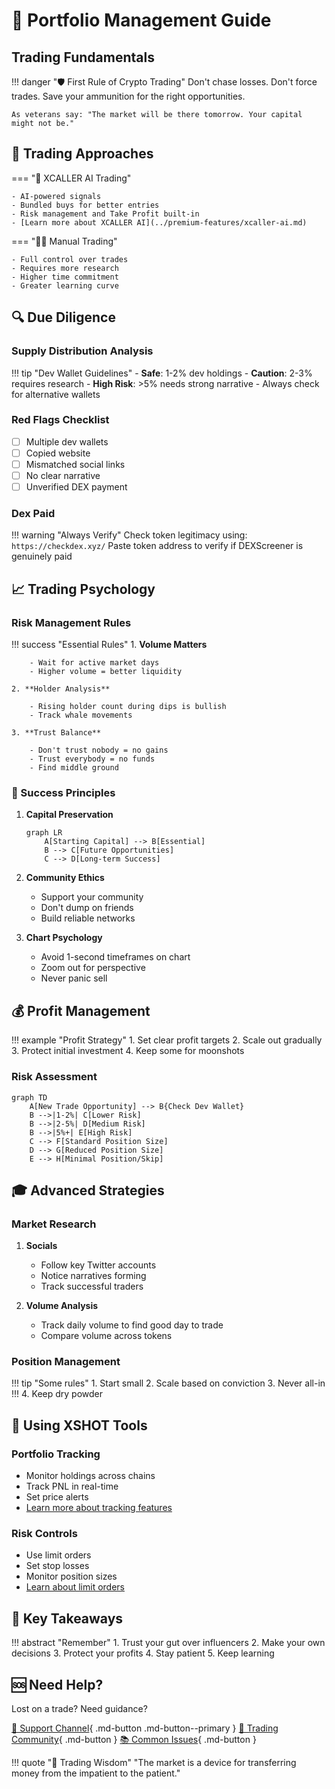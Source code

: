 # 💎 Portfolio Management Guide

## Trading Fundamentals

!!! danger "🛡️ First Rule of Crypto Trading"
    Don't chase losses. Don't force trades. Save your ammunition for the right opportunities.

    As veterans say: "The market will be there tomorrow. Your capital might not be."

## 🎯 Trading Approaches

=== "🤖 XCALLER AI Trading"

    - AI-powered signals
    - Bundled buys for better entries
    - Risk management and Take Profit built-in
    - [Learn more about XCALLER AI](../premium-features/xcaller-ai.md)

=== "👨‍💻 Manual Trading"

    - Full control over trades
    - Requires more research
    - Higher time commitment
    - Greater learning curve

## 🔍 Due Diligence



### Supply Distribution Analysis
!!! tip "Dev Wallet Guidelines"
    - **Safe**: 1-2% dev holdings
    - **Caution**: 2-3% requires research
    - **High Risk**: >5% needs strong narrative
    - Always check for alternative wallets

### Red Flags Checklist
- [ ] Multiple dev wallets
- [ ] Copied website
- [ ] Mismatched social links
- [ ] No clear narrative
- [ ] Unverified DEX payment

### Dex Paid
!!! warning "Always Verify"
    Check token legitimacy using:
    ```
    https://checkdex.xyz/
    ```
    Paste token address to verify if DEXScreener is genuinely paid

## 📈 Trading Psychology

### Risk Management Rules

!!! success "Essential Rules"
    1. **Volume Matters**

        - Wait for active market days
        - Higher volume = better liquidity

    2. **Holder Analysis**

        - Rising holder count during dips is bullish
        - Track whale movements

    3. **Trust Balance**

        - Don't trust nobody = no gains
        - Trust everybody = no funds
        - Find middle ground

### 🎯 Success Principles

1. **Capital Preservation**
    ```mermaid
    graph LR
        A[Starting Capital] --> B[Essential]
        B --> C[Future Opportunities]
        C --> D[Long-term Success]
    ```

2. **Community Ethics**
    - Support your community
    - Don't dump on friends
    - Build reliable networks

3. **Chart Psychology**
    - Avoid 1-second timeframes on chart
    - Zoom out for perspective
    - Never panic sell

## 💰 Profit Management

!!! example "Profit Strategy"
    1. Set clear profit targets
    2. Scale out gradually
    3. Protect initial investment
    4. Keep some for moonshots

### Risk Assessment
```mermaid
graph TD
    A[New Trade Opportunity] --> B{Check Dev Wallet}
    B -->|1-2%| C[Lower Risk]
    B -->|2-5%| D[Medium Risk]
    B -->|5%+| E[High Risk]
    C --> F[Standard Position Size]
    D --> G[Reduced Position Size]
    E --> H[Minimal Position/Skip]
```

## 🎓 Advanced Strategies

### Market Research
1. **Socials**
    - Follow key Twitter accounts
    - Notice narratives forming
    - Track successful traders

2. **Volume Analysis**
    - Track daily volume to find good day to trade
    - Compare volume across tokens


### Position Management
!!! tip "Some rules"
    1. Start small
    2. Scale based on conviction
    3. Never all-in !!!
    4. Keep dry powder

## 🚀 Using XSHOT Tools

### Portfolio Tracking
- Monitor holdings across chains
- Track PNL in real-time
- Set price alerts
- [Learn more about tracking features](../features/pnl-tracking.md)

### Risk Controls
- Use limit orders
- Set stop losses
- Monitor position sizes
- [Learn about limit orders](../features/trading/limit-orders.md)

## 🎯 Key Takeaways

!!! abstract "Remember"
    1. Trust your gut over influencers
    2. Make your own decisions
    3. Protect your profits
    4. Stay patient
    5. Keep learning

## 🆘 Need Help?

Lost on a trade? Need guidance?

[📱 Support Channel](https://t.me/Xshot_trading){ .md-button .md-button--primary }
[👥 Trading Community](https://t.me/xerc20){ .md-button }
[📚 Common Issues](../troubleshooting/common-issues.md){ .md-button }

!!! quote "💫 Trading Wisdom"
    "The market is a device for transferring money from the impatient to the patient."
